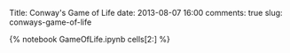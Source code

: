 Title: Conway's Game of Life
date: 2013-08-07 16:00
comments: true
slug: conways-game-of-life

{% notebook GameOfLife.ipynb cells[2:] %}